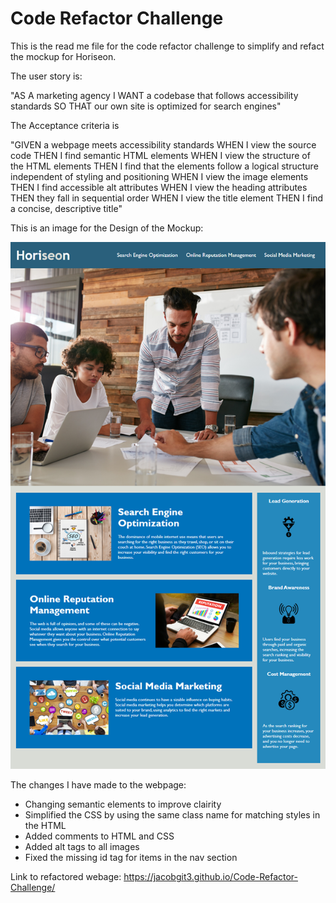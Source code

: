 # Code Refactor Challenge

This is the read me file for the code refactor challenge to simplify and refact the mockup for Horiseon.

The user story is:

"AS A marketing agency
I WANT a codebase that follows accessibility standards
SO THAT our own site is optimized for search engines"

The Acceptance criteria is

"GIVEN a webpage meets accessibility standards
WHEN I view the source code
THEN I find semantic HTML elements
WHEN I view the structure of the HTML elements
THEN I find that the elements follow a logical structure independent of styling and positioning
WHEN I view the image elements
THEN I find accessible alt attributes
WHEN I view the heading attributes
THEN they fall in sequential order
WHEN I view the title element
THEN I find a concise, descriptive title"

This is an image for the Design of the Mockup:

![design-mockup](./Develop/assets/images/mockup-design.png)

The changes I have made to the webpage:

- Changing semantic elements to improve clairity
- Simplified the CSS by using the same class name for matching styles in the HTML
- Added comments to HTML and CSS 
- Added alt tags to all images
- Fixed the missing id tag for items in the nav section

Link to refactored webage:
https://jacobgit3.github.io/Code-Refactor-Challenge/